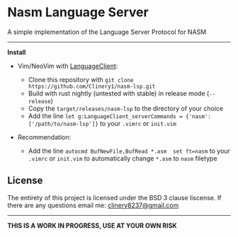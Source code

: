 # Nasm Language Server
A simple implementation of the Language Server Protocol for NASM

----
**Install**
* Vim/NeoVim with [LanguageClient](https://github.com/autozimu/languageclient-neovim):
  * Clone this repository with `git clone https://github.com/Clinery1/nasm-lsp.git`
  * Build with rust nightly (untested with stable) in release mode (`--release`)
  * Copy the `target/releases/nasm-lsp` to the directory of your choice
  * Add the line 
    ```let g:LanguageClient_serverCommands = {'nasm': ['/path/to/nasm-lsp']}```
    to your `.vimrc` or `init.vim`
  
* Recommendation:
  * Add the line `autocmd BufNewFile,BufRead *.asm  set ft=nasm` to your `.vimrc` or `init.vim` to automatically change `*.asm` to `nasm` filetype

License
----
The entirety of this project is licensed under the BSD 3 clause liscense.
If there are any questions email me: [clinery8237@gmail.com](mailto:clinery8237@gmail.com)

----
**THIS IS A WORK IN PROGRESS, USE AT YOUR OWN RISK**

